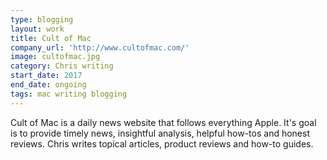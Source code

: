 ```yaml
---
type: blogging
layout: work
title: Cult of Mac
company_url: 'http://www.cultofmac.com/'
image: cultofmac.jpg
category: Chris writing
start_date: 2017
end_date: ongoing
tags: mac writing blogging
---
```


Cult of Mac is a daily news website that follows everything Apple. It's goal is to provide timely news, insightful analysis, helpful how-tos and honest reviews. Chris writes topical articles, product reviews and how-to guides.

